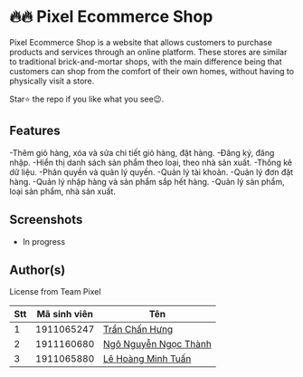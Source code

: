 # 🔥🔥 Pixel Ecommerce Shop

Pixel Ecommerce Shop is a website that allows customers to purchase products and services through an online platform. These stores are similar to traditional brick-and-mortar shops, with the main difference being that customers can shop from the comfort of their own homes, without having to physically visit a store.

Star⭐ the repo if you like what you see😉.


## Features

-Thêm giỏ hàng, xóa và sửa chi tiết giỏ hàng, đặt hàng.
-Đăng ký, đăng nhập.
-Hiển thị danh sách sản phẩm theo loại, theo nhà sản xuất.
-Thống kê dữ liệu.
-Phân quyền và quản lý quyền.
-Quản lý tài khoản.
-Quản lý đơn đặt hàng.
-Quản lý nhập hàng và sản phẩm sắp hết hàng.
-Quản lý sản phẩm, loại sản phẩm, nhà sản xuất.


## Screenshots

* In progress


## Author(s)

License from Team Pixel 

Stt | Mã sinh viên | Tên
---- | ---- | ---
1 | 1911065247 | [Trần Chấn Hưng](https://www.facebook.com/chanhung.ninzy/)
2 | 1911160680 | [Ngô Nguyễn Ngọc Thành](https://www.facebook.com/dong.ngo.77770/)
3 | 1911065880 | [Lê Hoàng Minh Tuấn](https://www.facebook.com/cuabequyen/)

